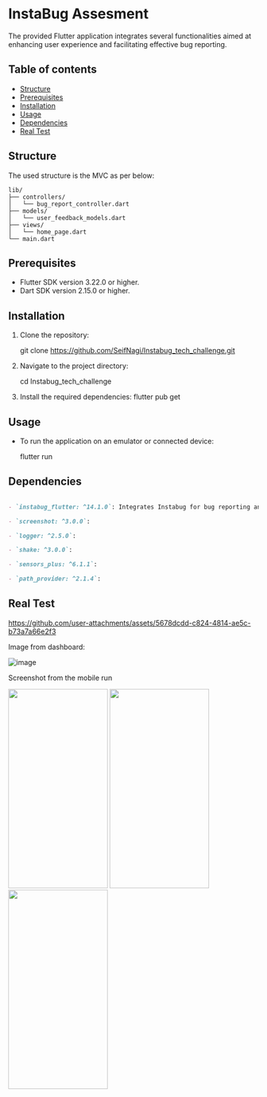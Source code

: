 # InstaBug Assesment

​The provided Flutter application integrates several functionalities aimed at enhancing user experience and facilitating effective bug reporting.

## Table of contents
* [Structure](#structure)
* [Prerequisites](#prerequisites)
* [Installation](#installation)
* [Usage](#usage)
* [Dependencies](#dependencies)
* [Real Test](#real-test)


## Structure
The used structure is the MVC as per below:

``` 
lib/
├── controllers/
│   └── bug_report_controller.dart
├── models/
│   └── user_feedback_models.dart
├── views/
│   └── home_page.dart
└── main.dart
``` 

## Prerequisites

- Flutter SDK version 3.22.0 or higher.
- Dart SDK version 2.15.0 or higher.

## Installation

1. Clone the repository:

   git clone https://github.com/SeifNagi/Instabug_tech_challenge.git
   
2. Navigate to the project directory:

   cd Instabug_tech_challenge
   
3. Install the required dependencies:
   flutter pub get

## Usage

- To run the application on an emulator or connected device:

  flutter run

## Dependencies

```markdown

- `instabug_flutter: ^14.1.0`: Integrates Instabug for bug reporting and user feedback

- `screenshot: ^3.0.0`:

- `logger: ^2.5.0`:

- `shake: ^3.0.0`: 

- `sensors_plus: ^6.1.1`:

- `path_provider: ^2.1.4`:
```

## Real Test

https://github.com/user-attachments/assets/5678dcdd-c824-4814-ae5c-b73a7a66e2f3


Image from dashboard:

![image](https://github.com/user-attachments/assets/635417e4-8523-4e5f-b984-62ce118a33a9)

Screenshot from the mobile run

<img src= "https://github.com/user-attachments/assets/6f330551-8614-4831-992b-61512667a396"  width="200" height="400" />

<img src= "https://github.com/user-attachments/assets/bf9adb58-11cc-4ab0-8210-d09a677ed33c" width="200" height="400" />
<img src= "https://github.com/user-attachments/assets/7924e6ae-4863-4578-8635-293e3047312b"  width="200" height="400" />


